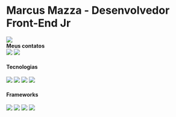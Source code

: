 <div>
  <h1>Marcus Mazza - Desenvolvedor Front-End Jr</h1>
  <a href="https://github.com/m-mazza/">
    <img src="https://github-readme-stats.vercel.app/api?username=m-mazza&show_icons=true&theme=dark#gh-dark-mode-only">
  </a>
</div>

<div>
  <div>
    <h4 style="margin:0;">Meus contatos</h4>
  </div>
  <!-- LinkedIn -->
  <a href="https://www.linkedin.com/in/marcus-mazza-5a6497190/"><img src="https://img.shields.io/badge/LinkedIn-0077B5?style=for-the-badge&logo=linkedin&logoColor=white"></a>
  <!-- WhatsApp -->
  <a href="https://wa.me/5513981074396?text=Olá%20Marcus!%20Estava%20no%20seu%20github%20e%20resolvi%20entrar%20em%20contato%20com%20você">
    <img src="https://img.shields.io/badge/WhatsApp-25D366?style=for-the-badge&logo=whatsapp&logoColor=white">
  </a>
</div>

<div>
  <div>
    <h4>Tecnologias</h4>
  </div>
  <!-- HTML 5 -->
  <img src="https://img.shields.io/badge/HTML5-E34F26?style=for-the-badge&logo=html5&logoColor=white">
  <!-- CSS3 -->
  <img src="https://img.shields.io/badge/CSS3-1572B6?style=for-the-badge&logo=css3&logoColor=white">
  <!-- Javasrcript -->
  <img src="https://img.shields.io/badge/JavaScript-F7DF1E?style=for-the-badge&logo=javascript&logoColor=black">
  <!-- PHP -->
  <img src="https://img.shields.io/badge/PHP-777BB4?style=for-the-badge&logo=php&logoColor=white">
</div>

<div>
  <div>
    <h4>Frameworks</h4>
  </div>
  <!-- JQuery -->
  <img src="https://img.shields.io/badge/jQuery-0769AD?style=for-the-badge&logo=jquery&logoColor=white">
  <!-- React -->
  <img src="https://img.shields.io/badge/React-20232A?style=for-the-badge&logo=react&logoColor=61DAFB">
  <!-- Bootstrap -->
  <img src="https://img.shields.io/badge/Bootstrap-563D7C?style=for-the-badge&logo=bootstrap&logoColor=white">  
  <!-- Laravel -->
  <img src="https://img.shields.io/badge/Laravel-FF2D20?style=for-the-badge&logo=laravel&logoColor=white">
</div>

